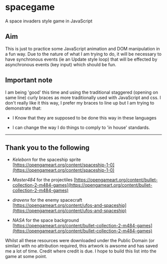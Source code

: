 # spacegame
A space invaders style game in JavaScript

## Aim

This is just to practice some JavaScript animation and DOM manipulation in a fun way. Due to the nature of what I am trying to do, it will be necessary to have 
synchronous events (ie an Update style loop) that will be effected by asynchronous events (key input) which should be fun.

## Important note

I am being 'good' this time and using the traditional staggered (opening on same line) curly braces as more traditionally used with JavaScript and css. I don't really like it this way, I prefer my braces to line up but I am trying to demonstrate that:

* I Know that they are supposed to be done this way in these languages

* I can change the way I do things to comply to 'in house' standards.

****

## Thank you to the following

* *Keleborn* for the spaceship sprite [https://opengameart.org/content/spaceship-1-0](https://opengameart.org/content/spaceship-1-0)

* *Master484* for the projectiles [https://opengameart.org/content/bullet-collection-2-m484-games](https://opengameart.org/content/bullet-collection-2-m484-games)


* *dravenx* for the enemy spacecraft [https://opengameart.org/content/ufos-and-spaceship](https://opengameart.org/content/ufos-and-spaceship)

* *NASA* for the space background [https://opengameart.org/content/bullet-collection-2-m484-games](https://opengameart.org/content/bullet-collection-2-m484-games)

Whilst all these resources were downloaded under the Public Domain (or similar) with no attribution required, this artwork is awsome and has saved me a lot of time. Credit where credit is due. I hope to build this list into the game at some point.
  